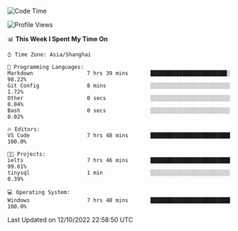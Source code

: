 <!--START_SECTION:waka-->
![Code Time](http://img.shields.io/badge/Code%20Time-213%20hrs%2033%20mins-blue)

![Profile Views](http://img.shields.io/badge/Profile%20Views-0-blue)

📊 **This Week I Spent My Time On** 

```text
⌚︎ Time Zone: Asia/Shanghai

💬 Programming Languages: 
Markdown                 7 hrs 39 mins       ████████████████████████░   98.22% 
Git Config               8 mins              ░░░░░░░░░░░░░░░░░░░░░░░░░   1.72% 
Other                    0 secs              ░░░░░░░░░░░░░░░░░░░░░░░░░   0.04% 
Bash                     0 secs              ░░░░░░░░░░░░░░░░░░░░░░░░░   0.02%

🔥 Editors: 
VS Code                  7 hrs 48 mins       █████████████████████████   100.0%

🐱‍💻 Projects: 
ielts                    7 hrs 46 mins       █████████████████████████   99.61% 
tinysql                  1 min               ░░░░░░░░░░░░░░░░░░░░░░░░░   0.39%

💻 Operating System: 
Windows                  7 hrs 48 mins       █████████████████████████   100.0%

```


 Last Updated on 12/10/2022 22:58:50 UTC
<!--END_SECTION:waka-->